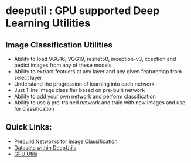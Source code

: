 # deeputil : GPU supported Deep Learning Utilities

## Image Classification Utilities

 - Ability to load VGG16, VGG19, resnet50, inception-v3, xception and pedict images from any of these models
 - Ability to extract featuers at any layer and any given featuremap from select layer
 - Understand the progression of learning into each network
 - Just 1 line image classifier based on pre-built network
 - Ability to add your own network and perform classification
 - Ability to use a pre-trained network and train with new images and use for classification

## Quick Links:
 - [Prebuild Networks for Image Classification](https://github.com/Avkash/deeputil/blob/master/doc/models/README.md)
 - [Datasets within DeepUtils](https://github.com/Avkash/deeputil/blob/master/doc/dataset/README.md)
 - [GPU Utils](https://github.com/Avkash/deeputil/blob/master/doc/gpu/README.md)
 
